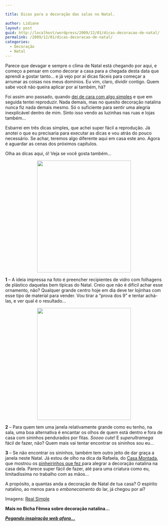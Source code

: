 ```yaml
---

title: Dicas para a decoração das salas no Natal.

author: Lidiane
layout: post
guid: http://localhost/wordpress/2009/12/01/dicas-decoracao-de-natal/
permalink: /2009/12/01/dicas-decoracao-de-natal/
categories:
  - Decoração
  - Natal
---
```

Parece que devagar e sempre o clima de Natal está chegando por aqui, e começo a pensar em como decorar a casa para a chegada desta data que aprendi a gostar tanto… e já vejo por aí dicas fáceis para começar a arrumar as coisas nos meus domínios. Eu vim, claro, dividir contigo. Quem sabe você não queira aplicar por aí também, hã?

Foi assim ano passado, quando [dei de cara com algo simples](http://www.trololodemulher.com.br/2008/12/04/pegando-inspirao-web-afora/) e que em seguida tentei reproduzir. Nada demais, mas no quesito decoração natalina nunca fiz nada demais mesmo. Só o suficiente para sentir uma alegria inexplicável dentro de mim. Sinto isso vendo as luzinhas nas ruas e lojas também…

Esbarrei em três dicas simples, que achei super fácil a reprodução. Já anotei o que eu precisaria para executar as dicas e vou atrás do pouco necessário. Se achar, teremos algo diferente aqui em casa este ano. Agora é aguardar as cenas dos próximos capítulos.

Olha as dicas aqui, ó! Veja se você gosta também…

<p style="text-align: center;">
  <a href="http://www.trololodemulher.com.br/blog/wp-content/uploads/2009/11/xmas-center-piece_3001.jpg"><img class="size-full wp-image-3615  aligncenter" title="xmas-center-piece_300[1]" src="http://www.trololodemulher.com.br/blog/wp-content/uploads/2009/11/xmas-center-piece_3001.jpg" alt="" width="300" height="357" /></a>
</p>

**1** &#8211; A ideia impressa na foto é preencher recipientes de vidro com folhagens de plástico daquelas bem típicas do Natal. Creio que não é difícil achar esse ornamento, não? Qualquer grande centro hoje em dia deve ter lojinhas com esse tipo de material para vender. Vou tirar a &#8220;prova dos 9&#8221; e tentar achá-las, e ver qual é o resultado&#8230;

<p style="text-align: center;">
  <a href="http://www.trololodemulher.com.br/blog/wp-content/uploads/2009/11/bells_3001.jpg"><img class="size-full wp-image-3614  aligncenter" title="bells_300[1]" src="http://www.trololodemulher.com.br/blog/wp-content/uploads/2009/11/bells_3001.jpg" alt="" width="300" height="357" /></a>
</p>

**2** &#8211; Para quem tem uma janela relativamente grande como eu tenho, na sala, uma boa alternativa é encantar os olhos de quem está dentro e fora de casa com sininhos pendurados por fitas. _Soooo cute_! E _superultramega_ fácil de fazer, não? Quem mais vai tentar encontrar os sininhos sou eu&#8230;

**3** &#8211; Se não encontrar os sininhos, também tem outro jeito de dar graça a janela neste Natal. Já estou de olho na dica da Rafaela, do <a href="http://casamontada.blogspot.com/" target="_blank">Casa Montada</a>, que mostrou os <a href="http://casamontada.blogspot.com/2009/11/i-wish-you-merry-christmas.html" target="_blank">pinheirinhos que fez </a>para alegrar a decoração natalina na casa dela. Parece super fácil de fazer, até para uma criatura como eu, limitadíssima no trabalho com as mãos&#8230;

A propósito, a quantas anda a decoração de Natal de tua casa? O espírito natalino, ao menos para o _embonecamento_ do lar, já chegou por aí?

Imagens: <a href="http://www.realsimple.com/" target="_blank">Real Simple</a>

**Mais no Bicha Fêmea sobre decoração natalina&#8230;**

<a href="http://www.trololodemulher.com.br/2008/12/04/pegando-inspirao-web-afora/" target="_self">**<em>Pegando inspiração web afora…</em>**</a>

&nbsp;